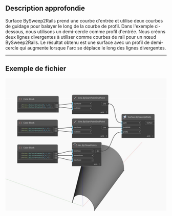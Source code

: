 ## Description approfondie
Surface BySweep2Rails prend une courbe d'entrée et utilise deux courbes de guidage pour balayer le long de la courbe de profil. Dans l'exemple ci-dessous, nous utilisons un demi-cercle comme profil d'entrée. Nous créons deux lignes divergentes à utiliser comme courbes de rail pour un nœud BySweep2Rails. Le résultat obtenu est une surface avec un profil de demi-cercle qui augmente lorsque l'arc se déplace le long des lignes divergentes.
___
## Exemple de fichier

![BySweep2Rails](./Autodesk.DesignScript.Geometry.Surface.BySweep2Rails_img.jpg)

